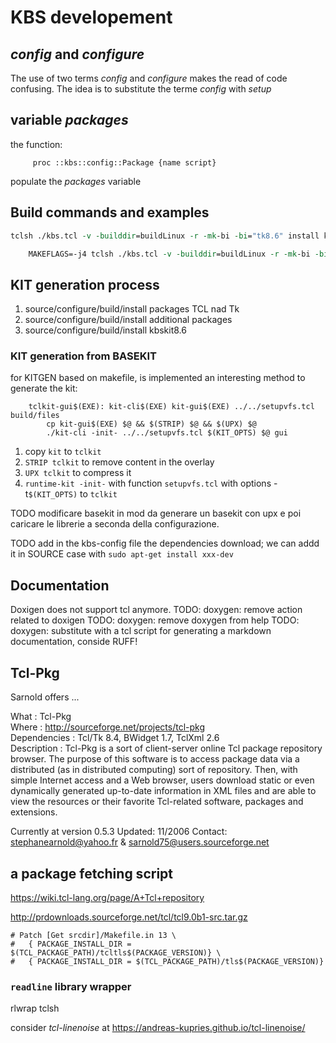 # KBS developement

## *config* and *configure*

The use of two terms *config* and *configure* makes the read of code confusing.
The idea is to substitute the terme *config* with *setup*


## variable *packages*

the function:

         proc ::kbs::config::Package {name script} 

populate the *packages* variable


## Build commands and examples

```tcl
tclsh ./kbs.tcl -v -builddir=buildLinux -r -mk-bi -bi="tk8.6" install kbskit8.6
```

```tcl
    MAKEFLAGS=-j4 tclsh ./kbs.tcl -v -builddir=buildLinux -r -mk-bi -bi="tk8.6 tls1.7.22 tcllib1.21" install kbskit8.6
```

## KIT generation process

1. source/configure/build/install packages TCL nad Tk
2. source/configure/build/install additional packages
3. source/configure/build/install kbskit8.6

### KIT generation from BASEKIT
for KITGEN based on makefile, is implemented an interesting method to generate the kit:

```
    tclkit-gui$(EXE): kit-cli$(EXE) kit-gui$(EXE) ../../setupvfs.tcl build/files
        cp kit-gui$(EXE) $@ && $(STRIP) $@ && $(UPX) $@
        ./kit-cli -init- ../../setupvfs.tcl $(KIT_OPTS) $@ gui
```
1. copy `kit` to `tclkit`
2. `STRIP tclkit` to remove content in the overlay
3. `UPX tclkit` to compress it
4. `runtime-kit -init-`  with function `setupvfs.tcl` with options - t`$(KIT_OPTS)` to `tclkit`

TODO modificare basekit in mod da generare un basekit con upx e poi caricare le librerie a seconda della configurazione.

TODO add in the kbs-config file the dependencies download; we can addd it in SOURCE case with `sudo apt-get install xxx-dev `



## Documentation
Doxigen does not support tcl anymore.
TODO: doxygen: remove action related to doxigen
TODO: doxygen: remove doxygen from help
TODO: doxygen: substitute with a tcl script for generating a markdown documentation, conside RUFF!

## Tcl-Pkg

Sarnold offers ...

What : Tcl-Pkg  
Where : http://sourceforge.net/projects/tcl-pkg   
Dependencies : Tcl/Tk 8.4, BWidget 1.7, TclXml 2.6    
Description : Tcl-Pkg is a sort of client-server online Tcl package repository browser. The purpose of this software is to access package data via a distributed (as in distributed computing) sort of repository.
Then, with simple Internet access and a Web browser, users download static or even dynamically generated up-to-date information in XML files and are able to view the resources or their favorite Tcl-related software, packages and extensions.

Currently at version 0.5.3 
Updated: 11/2006
Contact: <stephanearnold@yahoo.fr> & <sarnold75@users.sourceforge.net>

## a package fetching script
https://wiki.tcl-lang.org/page/A+Tcl+repository

http://prdownloads.sourceforge.net/tcl/tcl9.0b1-src.tar.gz

    # Patch [Get srcdir]/Makefile.in 13 \
    #   { PACKAGE_INSTALL_DIR = $(TCL_PACKAGE_PATH)/tcltls$(PACKAGE_VERSION)} \
    #   { PACKAGE_INSTALL_DIR = $(TCL_PACKAGE_PATH)/tls$(PACKAGE_VERSION)}

### `readline` library wrapper
rlwrap tclsh

consider *tcl-linenoise* at https://andreas-kupries.github.io/tcl-linenoise/
